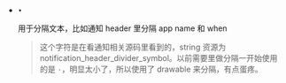 * `•`

  用于分隔文本，比如通知 header 里分隔 app name 和 when

  > 这个字符是在看通知相关源码里看到的，string 资源为 notification_header_divider_symbol。以前需要里做分隔一开始使用的是 `·`，明显太小了，所以使用了 drawable 来分隔，有点蛋疼。

